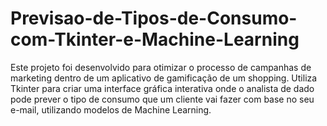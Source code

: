 # Previsao-de-Tipos-de-Consumo-com-Tkinter-e-Machine-Learning
Este projeto foi desenvolvido para otimizar o processo de campanhas de marketing dentro de um aplicativo de gamificação de um shopping. Utiliza Tkinter para criar uma interface gráfica interativa onde o analista de dado pode prever o tipo de consumo que um cliente vai fazer com base no seu e-mail, utilizando modelos de Machine Learning.
